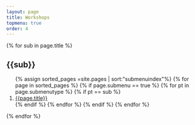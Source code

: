 ```yaml
---
layout: page
title: Workshops
topmenu: true
order: 4
---
```

{% for sub in page.title %}
##  {{sub}}

<ol class="submenu">
{% assign sorted_pages =site.pages | sort:"submenuindex"%}
{% for page in sorted_pages %}
{% if page.submenu == true %}
{% for pt in page.submenutype %}
{% if pt == sub %}
<li class="nav-item"><a href="{{site.baseurl}}{{page.url}}" class="nav-item"> {{page.title}}</a></li>
{% endif %}
{% endfor %}
{% endif %}
{% endfor %}
</ol>
{% endfor %}

